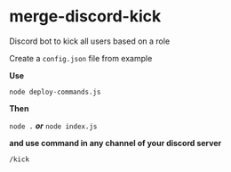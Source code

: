 # merge-discord-kick

Discord bot to kick all users based on a role

  

Create a `config.json` file from example

  

**Use**

  

    node deploy-commands.js
    
      

**Then**

`node .` ***or*** `node index.js`

  

**and use command in any channel of your discord server**

  

    /kick

